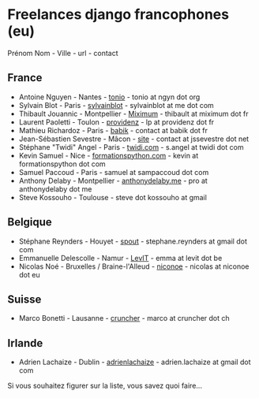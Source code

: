 Freelances django francophones (eu)
===================================


Prénom Nom - Ville - url - contact

France
------

* Antoine Nguyen - Nantes - [tonio](http://tonio.ngyn.org) - tonio at ngyn dot org
* Sylvain Blot - Paris - [sylvainblot](http://sylvainblot.com) - sylvainblot at me dot com
* Thibault Jouannic - Montpellier - [Miximum](http://www.miximum.fr) - thibault at miximum dot fr
* Laurent Paoletti - Toulon - [providenz](http://providenz.fr) - lp at providenz dot fr
* Mathieu Richardoz - Paris - [babik](http://www.babik.fr) - contact at babik dot fr
* Jean-Sébastien Sevestre - Mâcon - [site](http://www.jssevestre.net) - contact at jssevestre dot net
* Stéphane "Twidi" Angel - Paris - [twidi.com](http://twidi.com) - s.angel at twidi dot com 
* Kevin Samuel - Nice - [formationspython.com](https://formationspython.com) - kevin at formationspython dot com
* Samuel Paccoud - Paris - samuel at sampaccoud dot com
* Anthony Delaby - Montpellier - [anthonydelaby.me](http://anthonydelaby.me/) - pro at anthonydelaby dot me
* Steve Kossouho - Toulouse - steve dot kossouho at gmail 

Belgique
--------
* Stéphane Reynders - Houyet - [spout](http://spout.be) - stephane.reynders at gmail dot com
* Emmanuelle Delescolle - Namur - [LevIT](http://www.levit.be) - emma at levit dot be
* Nicolas Noé - Bruxelles / Braine-l'Alleud - [niconoe](http://niconoe.eu) - nicolas at niconoe dot eu

Suisse
-------
* Marco Bonetti - Lausanne - [cruncher](https://cruncher.ch/fr/) - marco at cruncher dot ch

Irlande
-------
* Adrien Lachaize - Dublin - [adrienlachaize](http://adrienlachaize.com) - adrien.lachaize at gmail dot com



Si vous souhaitez figurer sur la liste, vous savez quoi faire...

